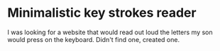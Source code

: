 # Minimalistic key strokes reader

I was looking for a website that would read out loud the letters my son would press on the keyboard. Didn't find one, created one.
